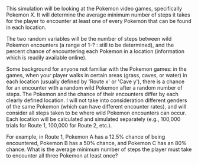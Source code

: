 This simulation will be looking at the Pokemon video games, specifically Pokemon X. It will determine the average minimum number of steps it takes for the player to encounter at least one of every Pokemon that can be found in each location. 

The two random variables will be the number of steps between wild Pokemon encounters (a range of 1-? : still to be determined), and the percent chance of encountering each Pokemon in a location (information which is readily available online).

Some background for anyone not familiar with the Pokemon games: in the games, when your player walks in certain areas (grass, caves, or water) in each location (usually defined by 'Route x' or 'Cave y'), there is a chance for an encounter with a random wild Pokemon after a random number of steps. The Pokemon and the chance of their encounters differ by each clearly defined location. I will not take into consideration different genders of the same Pokemon (which can have different encounter rates), and will consider all steps taken to be where wild Pokemon encounters can occur. Each location will be calculated and simulated separately (e.g., 100,000 trials for Route 1, 100,000 for Route 2, etc.). 

For example, in Route 1, Pokemon A has a 12.5% chance of being encountered, Pokemon B has a 50% chance, and Pokemon C has an 80% chance. What is the average minimum number of steps the player must take to encounter all three Pokemon at least once?  
